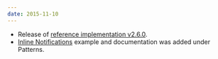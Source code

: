 ```yaml
---
date: 2015-11-10
---
```

<ul>
  <li>Release of <a href="https://github.com/patternfly/patternfly/releases/tag/v2.6.0" title="PatternFly reference implementation v2.6.0 on Github">reference implementation v2.6.0</a>.</li>
  <li><a href="{{site.baseurl}}/pattern-library/communication/inline-notifications/">Inline Notifications</a> example and documentation was added under Patterns.</li>
</ul>
